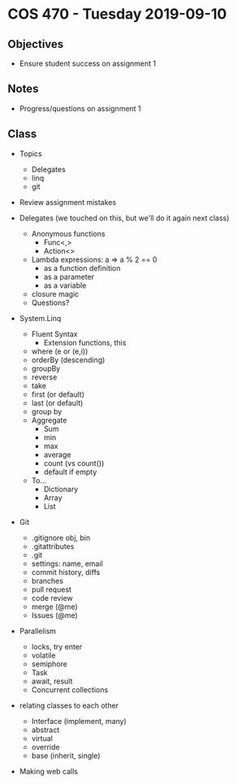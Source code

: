 # COS 470 - Tuesday 2019-09-10
## Objectives
* Ensure student success on assignment 1

## Notes
* Progress/questions on assignment 1

## Class
* Topics
  * Delegates
  * linq
  * git
* Review assignment mistakes
* Delegates (we touched on this, but we'll do it again next class)
  * Anonymous functions
    * Func<,>
    * Action<>
  * Lambda expressions: a => a % 2 == 0
    * as a function definition
    * as a parameter
    * as a variable
  * closure magic
  * Questions?
* System.Linq
  * Fluent Syntax
    * Extension functions, this
  * where (e or (e,i))
  * orderBy (descending)
  * groupBy
  * reverse
  * take
  * first (or default)
  * last (or default)
  * group by
  * Aggregate
    * Sum
	* min
	* max
	* average
	* count (vs count())
	* default if empty
  * To...
    * Dictionary
    * Array
    * List





* Git
  * .gitignore obj, bin
  * .gitattributes
  * .git
  * settings: name, email
  * commit history, diffs
  * branches
  * pull request
  * code review
  * merge (@me)
  * Issues (@me)
* Parallelism
  * locks, try enter
  * volatile
  * semiphore
  * Task
  * await, result
  * Concurrent collections
* relating classes to each other
  * Interface (implement, many)
  * abstract
  * virtual
  * override
  * base (inherit, single)
* Making web calls